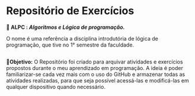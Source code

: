 <h1><b>Repositório de Exercícios</b></h1> 

🔎<b> ALPC : <i>Algoritmos e Lógica de programação.</i></b> 

O nome é uma referência a disciplina introdutória de lógica de programação, que tive no 1° semestre da faculdade.
##

🎯<b>Objetivo:</b> O Repositório foi criado para arquivar atividades e exercícios propostos durante o meu aprendizado em programação.
A ideia é poder familiarizar-se cada vez mais com o uso do GitHub e armazenar todas as atividades realizadas, 
para que seja possível acessá-las e modificá-las em qualquer dispositivo quando necessário.



